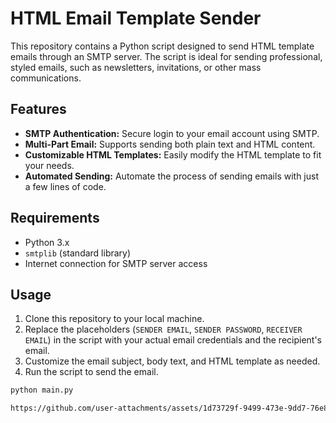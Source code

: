 # HTML Email Template Sender

This repository contains a Python script designed to send HTML template emails through an SMTP server. The script is ideal for sending professional, styled emails, such as newsletters, invitations, or other mass communications.

## Features
- **SMTP Authentication:** Secure login to your email account using SMTP.
- **Multi-Part Email:** Supports sending both plain text and HTML content.
- **Customizable HTML Templates:** Easily modify the HTML template to fit your needs.
- **Automated Sending:** Automate the process of sending emails with just a few lines of code.

## Requirements
- Python 3.x
- `smtplib` (standard library)
- Internet connection for SMTP server access

## Usage
1. Clone this repository to your local machine.
2. Replace the placeholders (`SENDER EMAIL`, `SENDER PASSWORD`, `RECEIVER EMAIL`) in the script with your actual email credentials and the recipient's email.
3. Customize the email subject, body text, and HTML template as needed.
4. Run the script to send the email.

```bash
python main.py

https://github.com/user-attachments/assets/1d73729f-9499-473e-9dd7-76e83d6e2740
